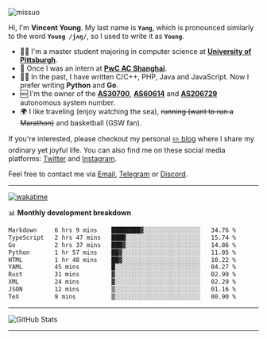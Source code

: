 <p align="left"> <img src="https://komarev.com/ghpvc/?username=missuo&label=Profile%20views&color=0e75b6&style=flat" alt="missuo" /> </p>


Hi, I'm **Vincent Young**. My last name is **`Yang`**, which is pronounced similarly to the word **`Young /jʌŋ/`**, so I used to write it as **`Young`**. 

-  👨‍🎓 I'm a master student majoring in computer science at [**University of Pittsburgh**](https://www.pitt.edu).
-  💼 Once I was an intern at **[PwC AC Shanghai](https://www.linkedin.com/company/pwc-ac-shanghai/)**.
-  👨‍💻 In the past, I have written C/C++, PHP, Java and JavaScript. Now I prefer writing **Python** and **Go**.
-  🆕 I'm the owner of the **[AS30700](https://bgp.tools/as/30700)**, **[AS60614](https://bgp.tools/as/60614)** and **[AS206729](https://bgp.tools/as/206729)** autonomous system number.
-  🌍 I like traveling (enjoy watching the sea), ~~running (want to run a Marathon)~~ and basketball (GSW fan).

If you're interested, please checkout my personal [✏️ blog](https://missuo.me/) where I share my ordinary yet joyful life. You can also find me on these social media platforms: [Twitter](https://twitter.com/m1ssuo) and [Instagram](https://www.instagram.com/missuo.me).

Feel free to contact me via <a href="mailto:i@yyt.moe">Email</a>, [Telegram](https://t.me/missuo) or [Discord](https://discordapp.com/users/missuo#7448).

-------

[![wakatime](https://wakatime.com/badge/user/c13cd961-40ca-417a-afb6-1f9ea8ac295c.svg)](https://wakatime.com/@missuo)

📊 **Monthly development breakdown**
<!--START_SECTION:waka-->

```txt
Markdown     6 hrs 9 mins    ████████▓░░░░░░░░░░░░░░░░   34.76 %
TypeScript   2 hrs 47 mins   ████░░░░░░░░░░░░░░░░░░░░░   15.74 %
Go           2 hrs 37 mins   ███▓░░░░░░░░░░░░░░░░░░░░░   14.86 %
Python       1 hr 57 mins    ██▓░░░░░░░░░░░░░░░░░░░░░░   11.05 %
HTML         1 hr 48 mins    ██▓░░░░░░░░░░░░░░░░░░░░░░   10.22 %
YAML         45 mins         █░░░░░░░░░░░░░░░░░░░░░░░░   04.27 %
Rust         31 mins         ▓░░░░░░░░░░░░░░░░░░░░░░░░   02.99 %
XML          24 mins         ▓░░░░░░░░░░░░░░░░░░░░░░░░   02.29 %
JSON         12 mins         ▒░░░░░░░░░░░░░░░░░░░░░░░░   01.16 %
TeX          9 mins          ▒░░░░░░░░░░░░░░░░░░░░░░░░   00.90 %
```

<!--END_SECTION:waka-->

-------

![GitHub Stats](https://github-readme-stats-opal-alpha-76.vercel.app/api?username=missuo&show_icons=true&theme=transparent)

-------

